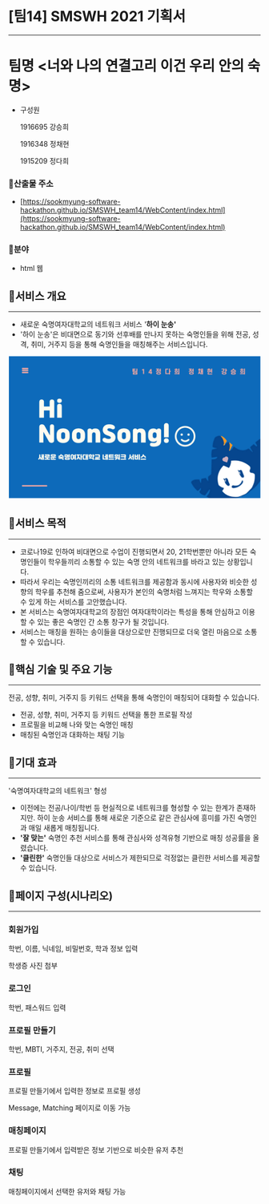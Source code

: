 # [팀14] SMSWH 2021 기획서

---

# 팀명 <너와 나의 연결고리 이건 우리 안의 숙명>

- 구성원
    
    1916695 강승희
    
    1916348 정채현
    
    1915209 정다희
    

### 🔹산출물 주소

- [https://sookmyung-software-hackathon.github.io/SMSWH_team14/WebContent/index.html](https://sookmyung-software-hackathon.github.io/SMSWH_team14/WebContent/index.html)

### 🔹분야

- html 웹

## 🔶서비스 개요

---

- 새로운 숙명여자대학교의 네트워크 서비스 '**하이 눈송'**
- '하이 눈송'은 비대면으로 동기와 선후배를 만나지 못하는 숙명인들을 위해 전공, 성격, 취미, 거주지 등을 통해 숙명인들을 매칭해주는 서비스입니다.

![introImage.png](/WebContent/media/introImage.png)

## 🔶서비스 목적

---

- 코로나19로 인하여 비대면으로 수업이 진행되면서 20, 21학번뿐만 아니라 모든 숙명인들이 학우들끼리 소통할 수 있는 숙명 안의 네트워크를 바라고 있는 상황입니다.
- 따라서 우리는 숙명인끼리의 소통 네트워크를 제공함과 동시에 사용자와 비슷한 성향의 학우를 추천해 줌으로써, 사용자가 본인의 숙명처럼 느껴지는 학우와 소통할 수 있게 하는 서비스를 고안했습니다.
- 본 서비스는 숙명여자대학교의 장점인 여자대학이라는 특성을 통해 안심하고 이용할 수 있는 좋은 숙명인 간 소통 창구가 될 것입니다.
- 서비스는 매칭을 원하는 송이들을 대상으로만 진행되므로 더욱 열린 마음으로 소통할 수 있습니다.

## 🔶핵심 기술 및 주요 기능

---

전공, 성향, 취미, 거주지 등 키워드 선택을 통해 숙명인이 매칭되어 대화할 수 있습니다.

- 전공, 성향, 취미, 거주지 등 키워드 선택을 통한 프로필 작성
- 프로필을 비교해 나와 맞는 숙명인 매칭
- 매칭된 숙명인과 대화하는 채팅 기능

## 🔶기대 효과

---

'숙명여자대학교의 네트워크' 형성

- 이전에는 전공/나이/학번 등 현실적으로 네트워크를 형성할 수 있는 한계가 존재하지만. 하이 눈송 서비스를 통해 새로운 기준으로 같은 관심사에 흥미를 가진  숙명인과 매일 새롭게 매칭됩니다.
- **'잘 맞는'** 숙명인 추천 서비스를 통해 관심사와 성격유형 기반으로 매칭 성공률을 올렸습니다.
- **'클린한'** 숙명인들 대상으로 서비스가 제한되므로 걱정없는 클린한 서비스를 제공할 수 있습니다.

## 🔶페이지 구성(시나리오)

---

### 회원가입

학번, 이름, 닉네임, 비밀번호, 학과 정보 입력

학생증 사진 첨부

### 로그인

학번, 패스워드 입력

### 프로필 만들기

학번, MBTI, 거주지, 전공, 취미 선택

### 프로필

프로필 만들기에서 입력한 정보로 프로필 생성

Message, Matching 페이지로 이동 가능

### 매칭페이지

프로필 만들기에서 입력받은 정보 기반으로 비슷한 유저 추천

### 채팅

매칭페이지에서 선택한 유저와 채팅 가능
